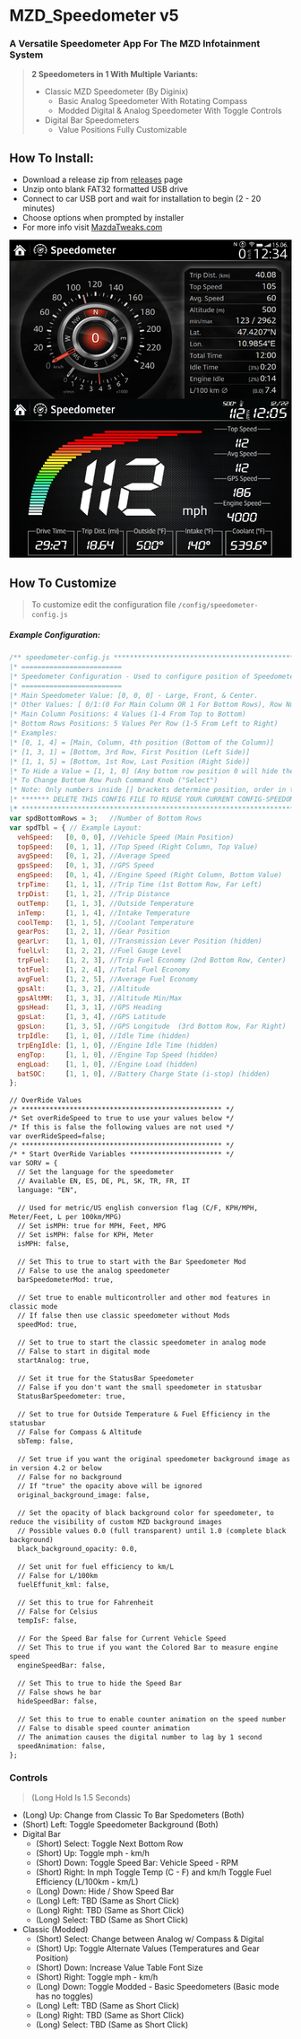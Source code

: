 # MZD_Speedometer v5
###  A Versatile Speedometer App For The MZD Infotainment System
> **2 Speedometers in 1 With Multiple Variants:**
> - Classic MZD Speedometer (By Diginix)
>   - Basic Analog Speedometer With Rotating Compass
>   - Modded Digital & Analog Speedometer With Toggle Controls
> - Digital Bar Speedometers
>   - Value Positions Fully Customizable

## How To Install:
- Download a release zip from [releases](https://github.com/Trevelopment/MZD_Speedometer/releases) page
- Unzip onto blank FAT32 formatted USB drive
- Connect to car USB port and wait for installation to begin (2 - 20 minutes)
- Choose options when prompted by installer
- For more info visit [MazdaTweaks.com](https://mazdatweaks.com)

![MZD Speedometers](MZD_Speedo.gif)
## How To Customize
 > To customize edit the configuration file `/config/speedometer-config.js`
##### Example Configuration:
```js
/** speedometer-config.js ************************************************************** *\
|* =========================                                                             *|
|* Speedometer Configuration - Used to configure position of Speedometer values.         *|
|* =========================                                                             *|
|* Main Speedometer Value: [0, 0, 0] - Large, Front, & Center.                           *|
|* Other Values: [ 0/1:(0 For Main Column OR 1 For Bottom Rows), Row Number, Position ]  *|
|* Main Column Positions: 4 Values (1-4 From Top to Bottom)                              *|
|* Bottom Rows Positions: 5 Values Per Row (1-5 From Left to Right)                      *|
|* Examples:                                                                             *|
|* [0, 1, 4] = [Main, Column, 4th position (Bottom of the Column)]                       *|
|* [1, 3, 1] = [Bottom, 3rd Row, First Position (Left Side)]                             *|
|* [1, 1, 5] = [Bottom, 1st Row, Last Position (Right Side)]                             *|
|* To Hide a Value = [1, 1, 0] (Any bottom row position 0 will hide the value)           *|
|* To Change Bottom Row Push Command Knob ("Select")                                     *|
|* Note: Only numbers inside [] brackets determine position, order in this list DOES NOT *|
|* ******* DELETE THIS CONFIG FILE TO REUSE YOUR CURRENT CONFIG-SPEEDOMETER.JS ********* *|
\* ************************************************************************************* */
var spdBottomRows = 3;   //Number of Bottom Rows
var spdTbl = { // Example Layout:
  vehSpeed:   [0, 0, 0], //Vehicle Speed (Main Position)
  topSpeed:   [0, 1, 1], //Top Speed (Right Column, Top Value)
  avgSpeed:   [0, 1, 2], //Average Speed
  gpsSpeed:   [0, 1, 3], //GPS Speed
  engSpeed:   [0, 1, 4], //Engine Speed (Right Column, Bottom Value)
  trpTime:    [1, 1, 1], //Trip Time (1st Bottom Row, Far Left)
  trpDist:    [1, 1, 2], //Trip Distance
  outTemp:    [1, 1, 3], //Outside Temperature
  inTemp:     [1, 1, 4], //Intake Temperature
  coolTemp:   [1, 1, 5], //Coolant Temperature
  gearPos:    [1, 2, 1], //Gear Position
  gearLvr:    [1, 1, 0], //Transmission Lever Position (hidden)
  fuelLvl:    [1, 2, 2], //Fuel Gauge Level
  trpFuel:    [1, 2, 3], //Trip Fuel Economy (2nd Bottom Row, Center)
  totFuel:    [1, 2, 4], //Total Fuel Economy
  avgFuel:    [1, 2, 5], //Average Fuel Economy
  gpsAlt:     [1, 3, 2], //Altitude
  gpsAltMM:   [1, 3, 3], //Altitude Min/Max
  gpsHead:    [1, 3, 1], //GPS Heading
  gpsLat:     [1, 3, 4], //GPS Latitude
  gpsLon:     [1, 3, 5], //GPS Longitude  (3rd Bottom Row, Far Right)
  trpIdle:    [1, 1, 0], //Idle Time (hidden)
  trpEngIdle: [1, 1, 0], //Engine Idle Time (hidden)
  engTop:     [1, 1, 0], //Engine Top Speed (hidden)
  engLoad:    [1, 1, 0], //Engine Load (hidden)
  batSOC:     [1, 1, 0], //Battery Charge State (i-stop) (hidden)
};
```

```JS
// OverRide Values
/* ************************************************** */
/* Set overRideSpeed to true to use your values below */
/* If this is false the following values are not used */
var overRideSpeed=false;
/* ************************************************** */
/* * Start OverRide Variables *********************** */
var SORV = {
  // Set the language for the speedometer
  // Available EN, ES, DE, PL, SK, TR, FR, IT
  language: "EN",

  // Used for metric/US english conversion flag (C/F, KPH/MPH, Meter/Feet, L per 100km/MPG)
  // Set isMPH: true for MPH, Feet, MPG
  // Set isMPH: false for KPH, Meter
  isMPH: false,

  // Set This to true to start with the Bar Speedometer Mod
  // False to use the analog speedometer
  barSpeedometerMod: true,

  // Set true to enable multicontroller and other mod features in classic mode
  // If false then use classic speedometer without Mods
  speedMod: true,

  // Set to true to start the classic speedometer in analog mode
  // False to start in digital mode
  startAnalog: true,

  // Set it true for the StatusBar Speedometer
  // False if you don't want the small speedometer in statusbar
  StatusBarSpeedometer: true,

  // Set to true for Outside Temperature & Fuel Efficiency in the statusbar
  // False for Compass & Altitude
  sbTemp: false,

  // Set true if you want the original speedometer background image as in version 4.2 or below
  // False for no background
  // If "true" the opacity above will be ignored
  original_background_image: false,

  // Set the opacity of black background color for speedometer, to reduce the visibility of custom MZD background images
  // Possible values 0.0 (full transparent) until 1.0 (complete black background)
  black_background_opacity: 0.0,

  // Set unit for fuel efficiency to km/L
  // False for L/100km
  fuelEffunit_kml: false,

  // Set this to true for Fahrenheit
  // False for Celsius
  tempIsF: false,

  // For the Speed Bar false for Current Vehicle Speed
  // Set This to true if you want the Colored Bar to measure engine speed
  engineSpeedBar: false,

  // Set This to true to hide the Speed Bar
  // False shows he bar
  hideSpeedBar: false,

  // Set this to true to enable counter animation on the speed number
  // False to disable speed counter animation
  // The animation causes the digital number to lag by 1 second
  speedAnimation: false,
};
```
### Controls
> (Long Hold Is 1.5 Seconds)

- (Long) Up: Change from Classic To Bar Spedometers (Both)
- (Short) Left: Toggle Speedometer Background (Both)
- Digital Bar
  - (Short) Select: Toggle Next Bottom Row
  - (Short) Up: Toggle mph - km/h
  - (Short) Down: Toggle Speed Bar: Vehicle Speed - RPM
  - (Short) Right: In mph Toggle Temp (C - F) and km/h Toggle Fuel Efficiency (L/100km - km/L)
  - (Long) Down: Hide / Show Speed Bar
  - (Long) Left: TBD (Same as Short Click)
  - (Long) Right: TBD (Same as Short Click)
  - (Long) Select: TBD (Same as Short Click)
- Classic (Modded)
  - (Short) Select: Change between Analog w/ Compass & Digital
  - (Short) Up: Toggle Alternate Values (Temperatures and Gear Position)
  - (Short) Down: Increase Value Table Font Size
  - (Short) Right: Toggle mph - km/h
  - (Long) Down: Toggle Modded - Basic Speedometers (Basic mode has no toggles)
  - (Long) Left: TBD (Same as Short Click)
  - (Long) Right: TBD (Same as Short Click)
  - (Long) Select: TBD (Same as Short Click)
